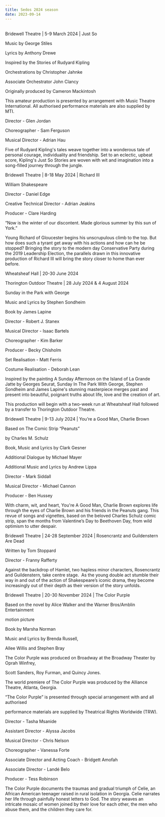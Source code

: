 ```yaml
---
title: Sedos 2024 season
date: 2023-09-14
---
```

\
Bridewell Theatre | 5-9 March 2024 | Just So 

Music by George Stiles

Lyrics by Anthony Drewe

Inspired by the Stories of Rudyard Kipling



Orchestrations by Christopher Jahnke

Associate Orchestrator John Clancy



Originally produced by Cameron Mackintosh 



This amateur production is presented by arrangement with Music Theatre International. All authorised performance materials are also supplied by MTI.



Director - Glen Jordan

Choreographer - Sam Ferguson

Musical Director - Adrian Hau



Five of Rudyard Kipling's tales weave together into a wonderous tale of personal courage, individuality and friendship. Set to an eclectic, upbeat score, Kipling's Just So Stories are woven with wit and imagination into a song-filled journey through the jungle.



Bridewell Theatre | 8-18 May 2024 | Richard III

William Shakespeare



Director - Daniel Edge

Creative Technical Director - Adrian Jeakins

Producer - Clare Harding



“Now is the winter of our discontent. Made glorious summer by this sun of York.” 



Young Richard of Gloucester begins his unscrupulous climb to the top. But how does such a tyrant get away with his actions and how can he be stopped? Bringing the story to the modern day Conservative Party during the 2019 Leadership Election, the parallels drawn in this innovative production of Richard III will bring the story closer to home than ever before. 



Wheatsheaf Hall | 20-30 June 2024 

Thorington Outdoor Theatre | 28 July 2024 & 4 August 2024

Sunday in the Park with George

Music and Lyrics by Stephen Sondheim

Book by James Lapine



Director - Robert J. Stanex

Musical Director - Isaac Bartels 

Choreographer - Kim Barker 

Producer - Becky Chisholm

Set Realisation - Matt Ferris

Costume Realisation - Deborah Lean



Inspired by the painting A Sunday Afternoon on the Island of La Grande Jatte by Georges Seurat, Sunday In The Park With George, Stephen Sondheim and James Lapine's stunning masterpiece merges past and present into beautiful, poignant truths about life, love and the creation of art.



This production will begin with a two-week run at Wheatsheaf Hall followed by a transfer to Thorington Outdoor Theatre. 



Bridewell Theatre | 9-13 July 2024 | You’re a Good Man, Charlie Brown



Based on The Comic Strip “Peanuts” 

by Charles M. Schulz

Book, Music and Lyrics by Clark Gesner

Additional Dialogue by Michael Mayer

Additional Music and Lyrics by Andrew Lippa



Director - Mark Siddall

Musical Director - Michael Cannon

Producer - Ben Hussey



With charm, wit, and heart, You're A Good Man, Charlie Brown explores life through the eyes of Charlie Brown and his friends in the Peanuts gang. This revue of songs and vignettes, based on the beloved Charles Schulz comic strip, span the months from Valentine’s Day to Beethoven Day, from wild optimism to utter despair. 



Bridewell Theatre | 24-28 September 2024 | Rosencrantz and Guildenstern Are Dead

Written by Tom Stoppard



Director - Franny Rafferty 



Against the backdrop of Hamlet, two hapless minor characters, Rosencrantz and Guildenstern, take centre stage.  As the young double act stumble their way in and out of the action of Shakespeare’s iconic drama, they become increasingly out of their depth as their version of the story unfolds.



Bridewell Theatre | 20-30 November 2024 | The Color Purple



Based on the novel by Alice Walker and the Warner Bros/Amblin Entertainment 

motion picture 



Book by Marsha Norman

Music and Lyrics by Brenda Russell, 

Allee Willis and Stephen Bray



The Color Purple was produced on Broadway at the Broadway Theater by Oprah Winfrey,

Scott Sanders, Roy Furman, and Quincy Jones. 



The world premiere of The Color Purple was produced by the Alliance Theatre, Atlanta, Georgia.



“The Color Purple” is presented through special arrangement with and all authorised 

performance materials are supplied by Theatrical Rights Worldwide (TRW).



Director - Tasha Msanide

Assistant Director - Alyssa Jacobs

Musical Director - Chris Nelson

Choreographer - Vanessa Forte

Associate Director and Acting Coach - Bridgett Amofah

Associate Director - Landé Belo

Producer - Tess Robinson 



The Color Purple documents the traumas and gradual triumph of Celie, an African American teenager raised in rural isolation in Georgia. Celie narrates her life through painfully honest letters to God. The story weaves an intricate mosaic of women joined by their love for each other, the men who abuse them, and the children they care for.